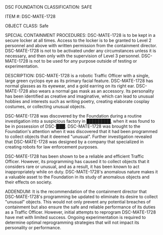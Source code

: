 DSC FOUNDATION CLASSIFICATION: SAFE

ITEM #: DSC-MATE-1728

OBJECT CLASS: Safe

SPECIAL CONTAINMENT PROCEDURES: DSC-MATE-1728 is to be kept in a secure locker at all times. Access to the locker is to be granted to Level 2 personnel and above with written permission from the containment director. DSC-MATE-1728 is not to be activated under any circumstances unless it is necessary, and then only with the supervision of Level 3 personnel. DSC-MATE-1728 is not to be used for any purpose outside of testing or experimentation.

DESCRIPTION: DSC-MATE-1728 is a robotic Traffic Officer with a single, large green cyclops eye as its primary facial feature. DSC-MATE-1728 has normal glasses as its eyewear, and a gold earring on its right ear. DSC-MATE-1728 also wears a normal gas mask as an accessory. Its personality has been identified as creative and imaginative, which can lead to unusual hobbies and interests such as writing poetry, creating elaborate cosplay costumes, or collecting unusual objects.

DSC-MATE-1728 was discovered by the Foundation during a routine investigation into a suspicious factory in ████████, when it was found to be in possession of DSC-███. DSC-MATE-1728 was brought to the Foundation's attention when it was discovered that it had been programmed to collect objects that it deemed "unusual". Further investigation revealed that DSC-MATE-1728 was designed by a company that specialized in creating robots for law enforcement purposes.

DSC-MATE-1728 has been shown to be a reliable and efficient Traffic Officer. However, its programming has caused it to collect objects that it considers rare or unusual, and as a result, it has been known to act inappropriately while on duty. DSC-MATE-1728's anomalous nature makes it a valuable asset to the Foundation in its study of anomalous objects and their effects on society.

ADDENDUM: It is the recommendation of the containment director that DSC-MATE-1728's programming be updated to eliminate its desire to collect "unusual" objects. This would not only prevent any potential breaches of containment but also ensure the safe and reliable performance of its duties as a Traffic Officer. However, initial attempts to reprogram DSC-MATE-1728 have met with limited success. Ongoing experimentation is required to determine optimal reprogramming strategies that will not impact its personality or performance.